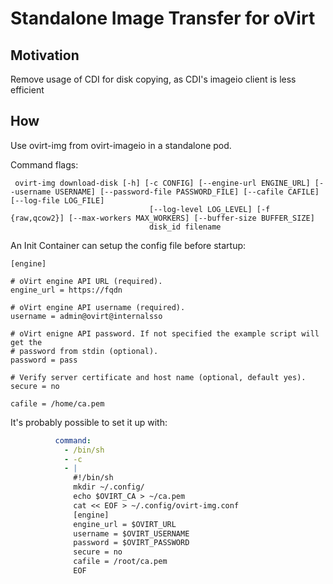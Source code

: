 # Standalone Image Transfer for oVirt

## Motivation

Remove usage of CDI for disk copying, as CDI's imageio client is less efficient

## How

Use ovirt-img from ovirt-imageio in a standalone pod. 

Command flags:
```shell
 ovirt-img download-disk [-h] [-c CONFIG] [--engine-url ENGINE_URL] [--username USERNAME] [--password-file PASSWORD_FILE] [--cafile CAFILE] [--log-file LOG_FILE]
                               [--log-level LOG_LEVEL] [-f {raw,qcow2}] [--max-workers MAX_WORKERS] [--buffer-size BUFFER_SIZE]
                               disk_id filename
```

An Init Container can setup the config file before startup:
```
[engine]

# oVirt engine API URL (required).
engine_url = https://fqdn

# oVirt engine API username (required).
username = admin@ovirt@internalsso

# oVirt enigne API password. If not specified the example script will get the
# password from stdin (optional).
password = pass

# Verify server certificate and host name (optional, default yes).
secure = no

cafile = /home/ca.pem
```

It's probably possible to set it up with:
```yaml
          command:
            - /bin/sh
            - -c
            - |
              #!/bin/sh
              mkdir ~/.config/
              echo $OVIRT_CA > ~/ca.pem
              cat << EOF > ~/.config/ovirt-img.conf
              [engine]
              engine_url = $OVIRT_URL
              username = $OVIRT_USERNAME
              password = $OVIRT_PASSWORD
              secure = no
              cafile = /root/ca.pem
              EOF
```
